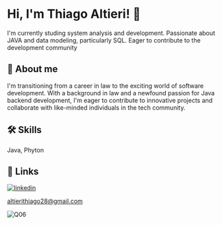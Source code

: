 
# Hi, I'm Thiago Altieri! 👋 
I'm currently studing system analysis and development. Passionate about JAVA and data modeling, particularly SQL. Eager to contribute to the development community


## 🚀 About me
 I'm transitioning from a career in law to the exciting world of software development. With a background in law and a newfound passion for Java backend development, I'm eager to contribute to innovative projects and collaborate with like-minded individuals in the tech community.


## 🛠 Skills
Java,
Phyton


## 🔗 Links
[![linkedin](https://img.shields.io/badge/linkedin-0A66C2?style=for-the-badge&logo=linkedin&logoColor=white)](https://www.linkedin.com/in/thiagoaltieri/)

altierithiago28@gmail.com

![Q06](https://github.com/ThiagoAltieri/ThiagoAltieri/assets/148484095/6b370648-7886-419e-8158-5c3ead5a0867)



